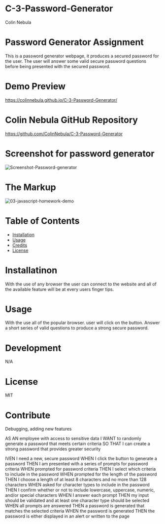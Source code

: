 # C-3-Password-Generator
Colin Nebula 

# Password Generator Assignment

This is a password generator webpage, it produces a secured password for the user. The user will answer some valid secure password questions before being presented with the secured password. 

# Demo Preview 
https://colinnebula.github.io/C-3-Password-Generator/

# Colin Nebula GitHub Repository
https://github.com/ColinNebula/C-3-Password-Generator

# Screenshot for password generator
![Screenshot-Password-generator](https://user-images.githubusercontent.com/57843842/125207185-e44a3500-e258-11eb-8e2f-5f19a632441a.png)

# The Markup
![03-javascript-homework-demo](https://user-images.githubusercontent.com/57843842/125207867-0a71d400-e25d-11eb-81b8-77301175ea2e.png)

# Table of Contents

* [Installation](#installation)
* [Usage](#usage)
* [Credits](#credits)
* [License](#license)


# Installatinon 
With the use of any browser the user can connect to the website and all of the available feature will be at every users finger tips.

# Usage 
With the use all of the popular browser. user will click on the button.
Answer a short series of valid questions to produce a strong secure password.

# Development 
N/A

# License 
MIT

# Contribute
Debugging, adding new features

AS AN employee with access to sensitive data
I WANT to randomly generate a password that meets certain criteria
SO THAT I can create a strong password that provides greater security

IVEN I need a new, secure password
WHEN I click the button to generate a password
THEN I am presented with a series of prompts for password criteria
WHEN prompted for password criteria
THEN I select which criteria to include in the password
WHEN prompted for the length of the password
THEN I choose a length of at least 8 characters and no more than 128 characters
WHEN asked for character types to include in the password
THEN I confirm whether or not to include lowercase, uppercase, numeric, and/or special characters
WHEN I answer each prompt
THEN my input should be validated and at least one character type should be selected
WHEN all prompts are answered
THEN a password is generated that matches the selected criteria
WHEN the password is generated
THEN the password is either displayed in an alert or written to the page
